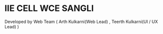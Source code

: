 # IIE CELL WCE SANGLI

Developed by Web Team ( Arth Kulkarni(Web Lead) , Teerth Kulkarni(UI / UX Lead) )
